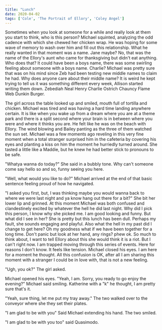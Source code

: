 ```yaml
---
title: "Lunch"
date: 2020-04-02
tags: ['Cole', 'The Portrait of Ellory', 'Coley Angel']
---
```


Sometimes when you look at someone for a while and really look at them you start to think, who is this person? Michael squinted, analyzing the odd cadence with which she chewed her chicken wrap. He was hoping for some wave of memory to wash over him and fill out this relationship. What he really wanted in that moment was a name. Jane maybe? No, that was the name of the Ellory's aunt who came for thanksgiving but didn't eat anything. Who does that? It could have been a boys name, there was some swirling feeling about someone with a boys name. Charlie? Michael was pretty sure that was on his mind since Zeb had been testing new middle names to claim he had. Why does anyone care about their middle name? It is weird he kept trying to tell us it was something different every week, Allison started writing them down. Zebediah Neal Henry Charlie Ostrich Chauncy Flame Web Dunkin Burger.

The girl across the table looked up and smiled, mouth full of tortilla and chicken. Michael was tired and was having a hard time landing anywhere certain. It is like when you wake up from a dream where you are at a theme park and there is a split second where your brain is in between where you were and where it thinks you are. He felt like he was on the beach with Ellory. The wind blowing and Bailey panting as the three of them watched the sun set. Michael was a few moments ago reveling in this very fine moment when a total stranger surprised him in the cafeteria by covering his eyes and planting a kiss on him the moment he hurriedly turned around. She tasted a little like a Maddie, but he knew he had better stick to pronouns to be safe.

"Whatya wanna do today?" She said in a bubbly tone. Why can't someone come say hello so and so, funny seeing you here.

"Well, what would you like to do?" Michael arrived at the end of that basic sentence feeling proud of how he navigated.

"I asked you first, but, I was thinking maybe you would wanna back to where we were last night and ya know hang out there for a bit?" She bit her lower lip and grinned. At this moment Michael was both confused and clandestinely excited by whatever the hell he did last night. Why did I pick this person, I know why she picked me. I am good looking and funny. But what did I see in her? She is pretty but this lunch has been dull. Perhaps my fault, she sounds engaging and playful. Also what the hell in my past did I change to get here? Oh my goodness what if we have been together for a long time. Don't panic but look at her hand, any rings? phew ok. So much to think about, I want to tell Ellory about this she would think it is a riot. But I can't right now. I am trapped moving through this series of events. Here for reasons I don't know. It feels like tension. Michael closed his eyes. I am here for a moment he thought. All this confusion is OK, after all I am sharing this moment with a stranger I could be in love with, that is not a new feeling.

"Ugh, you ok?" The girl asked.

Michael opened his eyes. "Yeah, I am. Sorry, you ready to go enjoy the evening?" Michael said smiling. Katherine with a "k" he thought, I am pretty sure that's it.

"Yeah, sure thing, let me put my tray away." The two walked over to the conveyor where she they set their plates.

"I am glad to be with you" Said Michael extending his hand. The two smiled.

"I am glad to be with you too" said Quasimodo.
